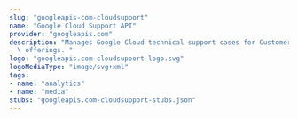 ```yaml
---
slug: "googleapis-com-cloudsupport"
name: "Google Cloud Support API"
provider: "googleapis.com"
description: "Manages Google Cloud technical support cases for Customer Care support\
  \ offerings. "
logo: "googleapis.com-cloudsupport-logo.svg"
logoMediaType: "image/svg+xml"
tags:
- name: "analytics"
- name: "media"
stubs: "googleapis.com-cloudsupport-stubs.json"
---
```

